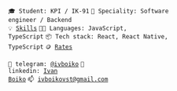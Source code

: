 <code>🎓 Student: KPI / IK-91</code>
<code>👷 Speciality: Software engineer / Backend</code><br>
<code>💡 [Skills](SKILLS.md)</code>
<code>🧑‍💻 Languages: JavaScript, TypeScript</code>
<code>📦 Tech stack: React, React Native, TypeScript</code>
<code>🪙 [Rates](RATES.md)</code><br>

<code>💬 telegram: [@ivboiko](https://telegram.me/ivboiko)</code>
<code>📝 linkedin: [Ivan Boiko](https://www.linkedin.com/in/ivboiko/)</code>
<code>📫 [ivboikovst@gmail.com](mailto:ivboikovst@gmail.com)</code>
